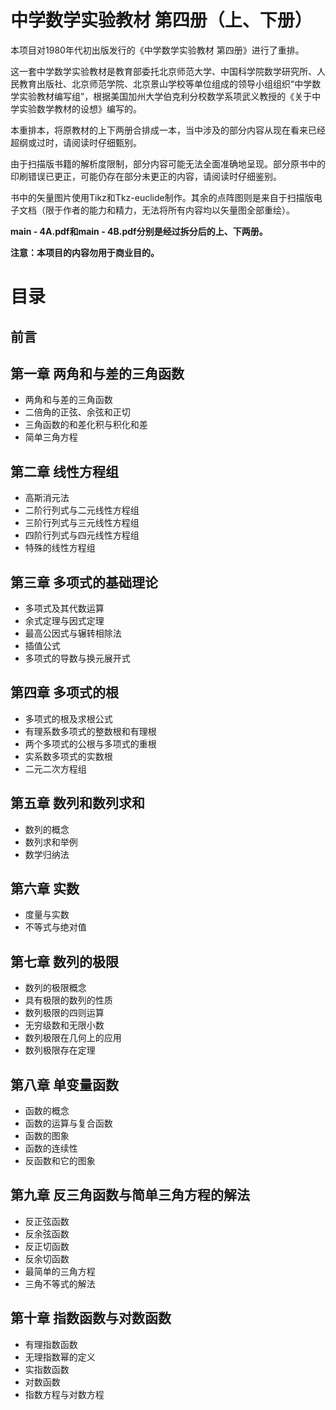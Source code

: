 # 中学数学实验教材 第四册（上、下册）
本项目对1980年代初出版发行的《中学数学实验教材 第四册》进行了重排。

这一套中学数学实验教材是教育部委托北京师范大学、中国科学院数学研究所、人民教育出版社、北京师范学院、北京景山学校等单位组成的领导小组组织“中学数学实验教材编写组”，根据美国加州大学伯克利分校数学系项武义教授的《关于中学实验数学教材的设想》编写的。

本重排本，将原教材的上下两册合排成一本，当中涉及的部分内容从现在看来已经超纲或过时，请阅读时仔细甄别。

由于扫描版书籍的解析度限制，部分内容可能无法全面准确地呈现。部分原书中的印刷错误已更正，可能仍存在部分未更正的内容，请阅读时仔细鉴别。

书中的矢量图片使用Tikz和Tkz-euclide制作。其余的点阵图则是来自于扫描版电子文档（限于作者的能力和精力，无法将所有内容均以矢量图全部重绘）。

**main - 4A.pdf和main - 4B.pdf分别是经过拆分后的上、下两册。**

**注意：本项目的内容勿用于商业目的。**

#  目录
## 前言

## 第一章 两角和与差的三角函数
* 两角和与差的三角函数
* 二倍角的正弦、余弦和正切
* 三角函数的和差化积与积化和差
* 简单三角方程

## 第二章  线性方程组
* 高斯消元法
* 二阶行列式与二元线性方程组
* 三阶行列式与三元线性方程组
* 四阶行列式与四元线性方程组
* 特殊的线性方程组

## 第三章  多项式的基础理论
* 多项式及其代数运算
* 余式定理与因式定理
* 最高公因式与辗转相除法
* 插值公式
* 多项式的导数与换元展开式

## 第四章  多项式的根
* 多项式的根及求根公式
* 有理系数多项式的整数根和有理根
* 两个多项式的公根与多项式的重根
* 实系数多项式的实数根
* 二元二次方程组

## 第五章 数列和数列求和
* 数列的概念
* 数列求和举例
* 数学归纳法

## 第六章  实数
* 度量与实数
* 不等式与绝对值

## 第七章  数列的极限
* 数列的极限概念
* 具有极限的数列的性质
* 数列极限的四则运算
* 无穷级数和无限小数
* 数列极限在几何上的应用
* 数列极限存在定理

## 第八章  单变量函数
* 函数的概念
* 函数的运算与复合函数
* 函数的图象
* 函数的连续性
* 反函数和它的图象

## 第九章  反三角函数与简单三角方程的解法
* 反正弦函数
* 反余弦函数
* 反正切函数
* 反余切函数
* 最简单的三角方程
* 三角不等式的解法

## 第十章  指数函数与对数函数
* 有理指数函数
* 无理指数幂的定义
* 实指数函数
* 对数函数
* 指数方程与对数方程


